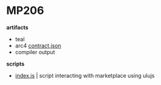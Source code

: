 # MP206 

**artifacts**

- teal
- arc4 [contract.json](https://github.com/NautilusOSS/nautilus-core/blob/main/smart-contracts/mp206/artifact/contract.json)
- compiler output

**scripts**

- [index.js](https://github.com/NautilusOSS/nautilus-core/blob/main/smart-contracts/mp206/scripts/index.js) | script interacting with marketplace using ulujs
